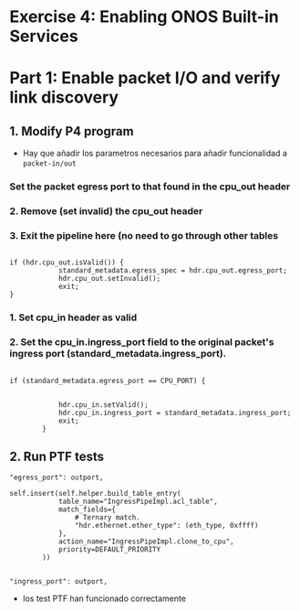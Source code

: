 # Exercise 4: Enabling ONOS Built-in Services


# Part 1: Enable packet I/O and verify link discovery

## 1. Modify P4 program

* Hay que añadir los parametros necesarios para añadir funcionalidad a `packet-in/out`




### Set the packet egress port to that found in the cpu_out header
### 2. Remove (set invalid) the cpu_out header
### 3. Exit the pipeline here (no need to go through other tables

```p4

if (hdr.cpu_out.isValid()) {
            standard_metadata.egress_spec = hdr.cpu_out.egress_port;
            hdr.cpu_out.setInvalid();
            exit;
}

```

### 1. Set cpu_in header as valid
### 2. Set the cpu_in.ingress_port field to the original packet's ingress port (standard_metadata.ingress_port).

```p4

if (standard_metadata.egress_port == CPU_PORT) {
            

            hdr.cpu_in.setValid();
            hdr.cpu_in.ingress_port = standard_metadata.ingress_port;
            exit;
        }

```

## 2. Run PTF tests


```p4
"egress_port": outport,

```

```p4
self.insert(self.helper.build_table_entry(
            table_name="IngressPipeImpl.acl_table",
            match_fields={
                # Ternary match.
                "hdr.ethernet.ether_type": (eth_type, 0xffff)
            },
            action_name="IngressPipeImpl.clone_to_cpu",
            priority=DEFAULT_PRIORITY
        ))


```

```p4
"ingress_port": outport,

```


* los test PTF han funcionado correctamente

